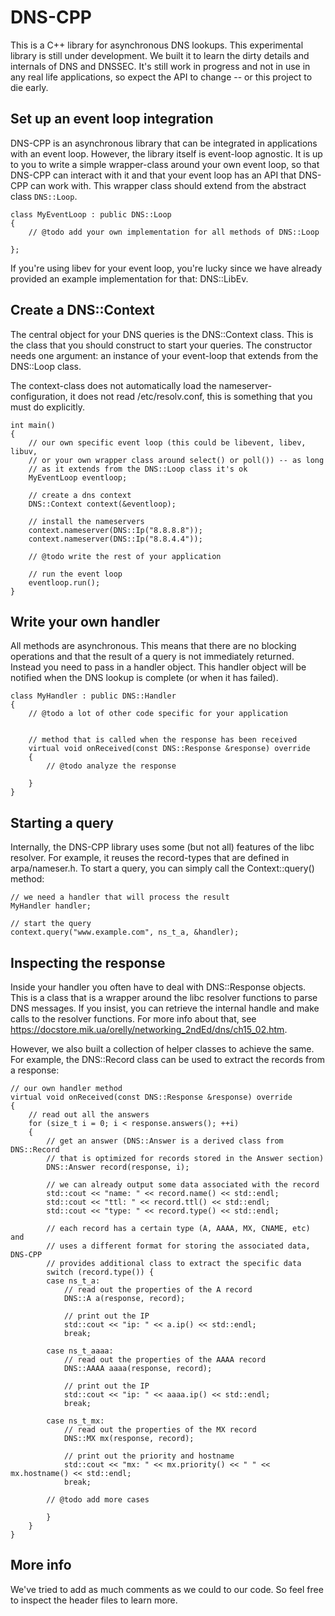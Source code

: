 # DNS-CPP

This is a C++ library for asynchronous DNS lookups. This experimental
library is still under development. We built it to learn the dirty 
details and internals of DNS and DNSSEC. It's still work in progress and
not in use in any real life applications, so expect the API to change --
or this project to die early.


## Set up an event loop integration

DNS-CPP is an asynchronous library that can be integrated in applications
with an event loop. However, the library itself is event-loop agnostic. It is
up to you to write a simple wrapper-class around your own event loop, so
that DNS-CPP can interact with it and that your event loop has an API that
DNS-CPP can work with. This wrapper class should extend from
the abstract class `DNS::Loop`.

```
class MyEventLoop : public DNS::Loop
{
    // @todo add your own implementation for all methods of DNS::Loop

};
```

If you're using libev for your event loop, you're lucky since we have
already provided an example implementation for that: DNS::LibEv.


## Create a DNS::Context

The central object for your DNS queries is the DNS::Context class. 
This is the class that you should construct to start your queries. The
constructor needs one argument: an instance of your event-loop that
extends from the DNS::Loop class.

The context-class does not automatically load the nameserver-configuration,
it does not read /etc/resolv.conf, this is something that you must do 
explicitly.


```
int main()
{
    // our own specific event loop (this could be libevent, libev, libuv,
    // or your own wrapper class around select() or poll()) -- as long
    // as it extends from the DNS::Loop class it's ok
    MyEventLoop eventloop;

    // create a dns context
    DNS::Context context(&eventloop);
    
    // install the nameservers
    context.nameserver(DNS::Ip("8.8.8.8"));
    context.nameserver(DNS::Ip("8.8.4.4"));
    
    // @todo write the rest of your application

    // run the event loop
    eventloop.run();
}
```

## Write your own handler

All methods are asynchronous. This means that there are no blocking operations
and that the result of a query is not immediately returned. Instead you need 
to pass in a handler object. This handler object will be notified when the
DNS lookup is complete (or when it has failed).

```
class MyHandler : public DNS::Handler
{
    // @todo a lot of other code specific for your application
    
    
    // method that is called when the response has been received
    virtual void onReceived(const DNS::Response &response) override
    {
        // @todo analyze the response
        
    }
}
```

## Starting a query

Internally, the DNS-CPP library uses some (but not all) features of the 
libc resolver. For example, it reuses the record-types that are defined
in arpa/nameser.h. To start a query, you can simply call the Context::query()
method:

```
// we need a handler that will process the result
MyHandler handler;

// start the query
context.query("www.example.com", ns_t_a, &handler);
```

## Inspecting the response

Inside your handler you often have to deal with DNS::Response objects.
This is a class that is a wrapper around the libc resolver functions to
parse DNS messages. If you insist, you can retrieve the internal handle
and make calls to the resolver functions. For more info about that, see
https://docstore.mik.ua/orelly/networking_2ndEd/dns/ch15_02.htm.

However, we also built a collection of helper classes to achieve the same.
For example, the DNS::Record class can be used to extract the records
from a response:

```
// our own handler method
virtual void onReceived(const DNS::Response &response) override
{
    // read out all the answers
    for (size_t i = 0; i < response.answers(); ++i)
    {
        // get an answer (DNS::Answer is a derived class from DNS::Record
        // that is optimized for records stored in the Answer section)
        DNS::Answer record(response, i);
        
        // we can already output some data associated with the record
        std::cout << "name: " << record.name() << std::endl;
        std::cout << "ttl: " << record.ttl() << std::endl;
        std::cout << "type: " << record.type() << std::endl;
        
        // each record has a certain type (A, AAAA, MX, CNAME, etc) and
        // uses a different format for storing the associated data, DNS-CPP
        // provides additional class to extract the specific data
        switch (record.type()) {
        case ns_t_a:
            // read out the properties of the A record
            DNS::A a(response, record);
            
            // print out the IP
            std::cout << "ip: " << a.ip() << std::endl;
            break;
        
        case ns_t_aaaa:
            // read out the properties of the AAAA record
            DNS::AAAA aaaa(response, record);
            
            // print out the IP
            std::cout << "ip: " << aaaa.ip() << std::endl;
            break;
    
        case ns_t_mx:
            // read out the properties of the MX record
            DNS::MX mx(response, record);
            
            // print out the priority and hostname
            std::cout << "mx: " << mx.priority() << " " << mx.hostname() << std::endl;
            break;
            
        // @todo add more cases
        
        }
    }
}
```

## More info

We've tried to add as much comments as we could to our code. So feel
free to inspect the header files to learn more.

